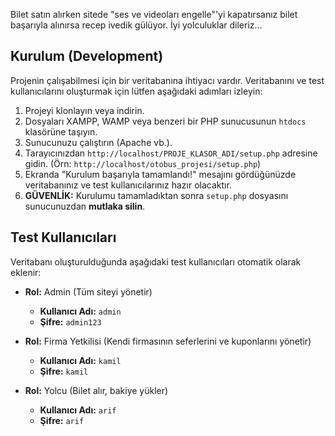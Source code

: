 Bilet satın alırken sitede "ses ve videoları engelle"'yi kapatırsanız bilet başarıyla alınırsa recep ivedik gülüyor.
İyi yolculuklar dileriz...
## Kurulum (Development)

Projenin çalışabilmesi için bir veritabanına ihtiyacı vardır. Veritabanını ve test kullanıcılarını oluşturmak için lütfen aşağıdaki adımları izleyin:

1.  Projeyi klonlayın veya indirin.
2.  Dosyaları XAMPP, WAMP veya benzeri bir PHP sunucusunun `htdocs` klasörüne taşıyın.
3.  Sunucunuzu çalıştırın (Apache vb.).
4.  Tarayıcınızdan `http://localhost/PROJE_KLASOR_ADI/setup.php` adresine gidin. (Örn: `http://localhost/otobus_projesi/setup.php`)
5.  Ekranda "Kurulum başarıyla tamamlandı!" mesajını gördüğünüzde veritabanınız ve test kullanıcılarınız hazır olacaktır.
6.  **GÜVENLİK:** Kurulumu tamamladıktan sonra `setup.php` dosyasını sunucunuzdan **mutlaka silin**.

## Test Kullanıcıları

Veritabanı oluşturulduğunda aşağıdaki test kullanıcıları otomatik olarak eklenir:

* **Rol:** Admin (Tüm siteyi yönetir)
    * **Kullanıcı Adı:** `admin`
    * **Şifre:** `admin123`

* **Rol:** Firma Yetkilisi (Kendi firmasının seferlerini ve kuponlarını yönetir)
    * **Kullanıcı Adı:** `kamil`
    * **Şifre:** `kamil`

* **Rol:** Yolcu (Bilet alır, bakiye yükler)
    * **Kullanıcı Adı:** `arif`
    * **Şifre:** `arif`
